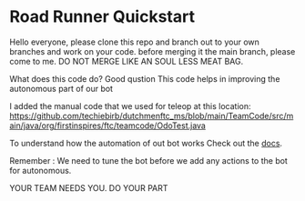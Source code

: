 # Road Runner Quickstart

Hello everyone, please clone this repo and branch out to your own branches and work on your code.
before merging it the main branch, please come to me. DO NOT MERGE LIKE AN SOUL LESS MEAT BAG.

What does this code do? Good qustion
This code helps in improving the autonomous part of our bot

I added the manual code that we used for teleop at this location: https://github.com/techiebirb/dutchmenftc_ms/blob/main/TeamCode/src/main/java/org/firstinspires/ftc/teamcode/OdoTest.java

To understand how the automation of out bot works 
Check out the [docs](https://rr.brott.dev/docs/v1-0/tuning/).

Remember : We need to tune the bot before we add any actions to the bot for autonomous.

YOUR TEAM NEEDS YOU. DO YOUR PART

